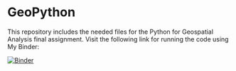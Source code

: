 # GeoPython
This repository includes the needed files for the  Python for Geospatial Analysis final assignment.
Visit the following link for running the code using My Binder:

[![Binder](https://mybinder.org/badge_logo.svg)](
https://mybinder.org/v2/gh/dimoreno1992/GeoPython/2a30bb120cf41ba28101fd512ea1c5ee9eb43e77?filepath=Assignment.ipynb)
 
